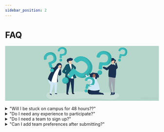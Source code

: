 ```yaml
---
sidebar_position: 2
---
```


# FAQ

![FAQ](/img/faq.jpeg)

<details>
<summary>"Will I be stuck on campus for 48 hours??"</summary>
No! There is a mandatory kickoff event on Friday, reccommended office hours Saturday, and mandatory presentations on Sunday. Your team is responsible for scheduling meeting times and locations that work best for them throught the weekend.
</details>

<details>
<summary>"Do I need any experience to participate?"</summary>
No! This competition is beginner-friendly and specifically geared towards providing members with experience to put on their resumes. We highly encourage beginners to apply.
</details>

<details>
<summary>"Do I need a team to sign up?"</summary>
No! You are allowed to put preferences, however, we will be assigning teams to distribute talent skill sets and allow you to collaborate with new SHPEsters!
</details>

<details>
<summary>"Can I add team preferences after submitting?"</summary>
Yes! The Google Form is editable and you can update your teammate preferences if you find someone you'd want to potentially team up with.
</details>